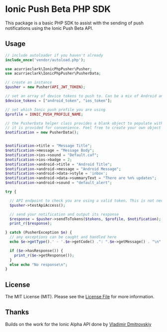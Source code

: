 # Ionic Push Beta PHP SDK

This package is a basic PHP SDK to assist with the sending of push notifications using the Ionic Push Beta API.

## Usage

``` php
// include autoloader if you haven't already
include_once('vendor/autoload.php');

use acurrieclark\IonicPhpPusher\Pusher;
use acurrieclark\IonicPhpPusher\PusherData;

// create an instance
$pusher = new Pusher(API_JWT_TOKEN);

// set an array of device tokens to push to. Can be a mix of Android and iOS devices
$device_tokens = ["android_token", "ios_token"];

// set which Ionic push profile you are using
$profile = IONIC_PUSH_PROFILE_NAME;

// the PusherData helper class provides a blank object to populate with notification data
// it is provided for convenience. Feel free to create your own object here
$notification = new PusherData();


$notification->title = "Message Title";
$notification->message = "Message Body";
$notification->ios->sound = "Default.caf";
$notification->ios->badge = 2;
$notification->android->title = "Android Title";
$notification->android->message = "Android Message";
$notification->android->data->style = 'inbox';
$notification->android->data->summaryText = "There are %n% updates";
$notification->android->sound = "default_alert";

try {

  // API endpoint to check you are using a valid token. This is not necessary before pushing
  $pusher->testApiAccess();

  // send your notification and output its response
  $response = $pusher->sendToTokens($tokens, $profile, $notification);
  print_r($response);

} catch (PusherException $e) {
  // any exceptions can be caught and handled here
  echo $e->getType().' - '.$e->getCode() .": ".$e->getMessage() . "\n";

  if ($e->hasResponse()) {
    print_r($e->getResponse());
  }
  else echo "No response\n";
}
```

## License

The MIT License (MIT). Please see the [License File](LICENSE) for more information.

## Thanks

Builds on the work for the Ionic Alpha API done by [Vladimir Dmitrovskiy](https://github.com/dmitrovskiy "Vladimir Dmitrovskiy")
